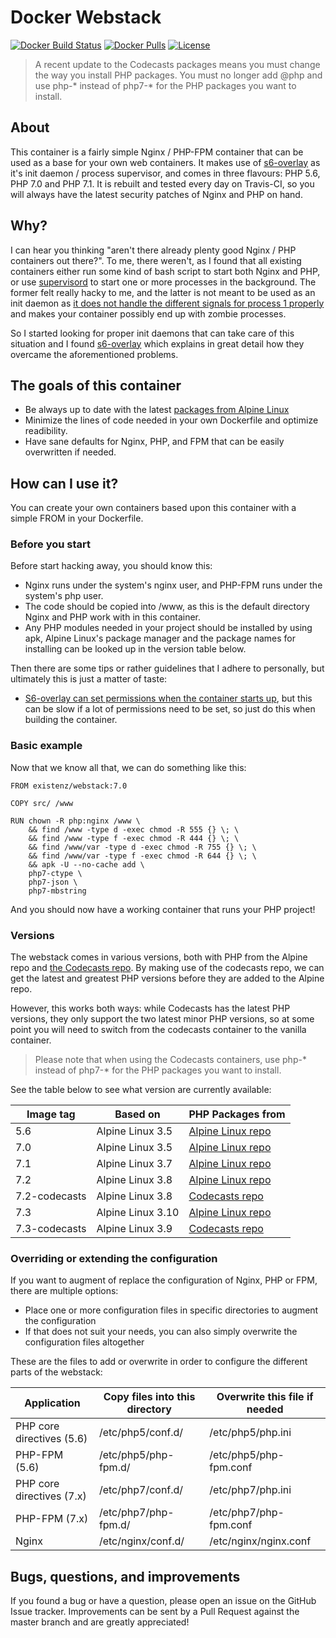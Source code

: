 # Docker Webstack

[![Docker Build Status](https://img.shields.io/travis/eXistenZNL/Docker-Webstack.svg?style=flat-square)](https://travis-ci.org/eXistenZNL/Docker-Webstack) [![Docker Pulls](https://img.shields.io/docker/pulls/existenz/webstack.svg?style=flat-square)](https://hub.docker.com/r/existenz/webstack/) [![License](https://img.shields.io/github/license/existenznl/docker-webstack.svg?style=flat-square)](https://github.com/eXistenZNL/Docker-Webstack/blob/master/LICENSE)

> A recent update to the Codecasts packages means you must change the way you install PHP packages. You must no longer add @php and use php-* instead of php7-* for the PHP packages  you want to install.

## About

This container is a fairly simple Nginx / PHP-FPM container that can be used as a base for your own web containers. It makes use of [s6-overlay](https://github.com/just-containers/s6-overlay) as it's init daemon / process supervisor, and comes in three flavours: PHP 5.6, PHP 7.0 and PHP 7.1. It is rebuilt and tested every day on Travis-CI, so you will always have the latest security patches of Nginx and PHP on hand.

## Why?

I can hear you thinking "aren't there already plenty good Nginx / PHP containers out there?".
To me, there weren't, as I found that all existing containers either run some kind of bash script to start both Nginx and PHP, or use [supervisord](http://supervisord.org/) to start one or more processes in the background.
The former felt really hacky to me, and the latter is not meant to be used as an init daemon as [it does not handle the different signals for process 1 properly](https://blog.phusion.nl/2015/01/20/docker-and-the-pid-1-zombie-reaping-problem/) and makes your container possibly end up with zombie processes.

So I started looking for proper init daemons that can take care of this situation and I found [s6-overlay](https://github.com/just-containers/s6-overlay) which explains in great detail how they overcame the aforementioned problems.

## The goals of this container

- Be always up to date with the latest [packages from Alpine Linux](https://pkgs.alpinelinux.org/packages)
- Minimize the lines of code needed in your own Dockerfile and optimize readibility.
- Have sane defaults for Nginx, PHP, and FPM that can be easily overwritten if needed.

## How can I use it?

You can create your own containers based upon this container with a simple FROM in your Dockerfile.

### Before you start

Before start hacking away, you should know this:
- Nginx runs under the system's nginx user, and PHP-FPM runs under the system's php user.
- The code should be copied into /www, as this is the default directory Nginx and PHP work with in this container.
- Any PHP modules needed in your project should be installed by using apk, Alpine Linux's package manager and the package names for installing can be looked up in the version table below.

Then there are some tips or rather guidelines that I adhere to personally, but ultimately this is just a matter of taste:
- [S6-overlay can set permissions when the container starts up](https://github.com/just-containers/s6-overlay#fixing-ownership--permissions), but this can be slow if a lot of permissions need to be set, so just do this when building the container.

### Basic example

Now that we know all that, we can do something like this:
```
FROM existenz/webstack:7.0

COPY src/ /www

RUN chown -R php:nginx /www \
    && find /www -type d -exec chmod -R 555 {} \; \
    && find /www -type f -exec chmod -R 444 {} \; \
    && find /www/var -type d -exec chmod -R 755 {} \; \
    && find /www/var -type f -exec chmod -R 644 {} \; \
    && apk -U --no-cache add \
    php7-ctype \
    php7-json \
    php7-mbstring
```
And you should now have a working container that runs your PHP project!

### Versions

The webstack comes in various versions, both with PHP from the Alpine repo and [the Codecasts repo](https://github.com/codecasts/php-alpine).
By making use of the codecasts repo, we can get the latest and greatest PHP versions before they are added to the Alpine repo.

However, this works both ways: while Codecasts has the latest PHP versions, they only support the two latest minor PHP versions, so at some point you will need to switch from the codecasts container to the vanilla container.

> Please note that when using the Codecasts containers, use php-* instead of php7-* for the PHP packages you want to install.

See the table below to see what version are currently available:

| Image tag     | Based on          | PHP Packages from                                                                 |
|---------------|-------------------|-----------------------------------------------------------------------------------|
| 5.6           | Alpine Linux 3.5  | [Alpine Linux repo](https://pkgs.alpinelinux.org/packages?name=php5*&branch=v3.5) |
| 7.0           | Alpine Linux 3.5  | [Alpine Linux repo](https://pkgs.alpinelinux.org/packages?name=php7*&branch=v3.5) |
| 7.1           | Alpine Linux 3.7  | [Alpine Linux repo](https://pkgs.alpinelinux.org/packages?name=php7*&branch=v3.7) |
| 7.2           | Alpine Linux 3.8  | [Alpine Linux repo](https://pkgs.alpinelinux.org/packages?name=php7*&branch=v3.8) |
| 7.2-codecasts | Alpine Linux 3.8  | [Codecasts repo](https://dl.bintray.com/php-alpine/v3.8/php-7.2/x86_64/)          |
| 7.3           | Alpine Linux 3.10 | [Alpine Linux repo](https://pkgs.alpinelinux.org/packages?name=php7*&branch=v3.10)|
| 7.3-codecasts | Alpine Linux 3.9  | [Codecasts repo](https://dl.bintray.com/php-alpine/v3.9/php-7.3/x86_64/)          |

### Overriding or extending the configuration

If you want to augment of replace the configuration of Nginx, PHP or FPM, there are multiple options:
- Place one or more configuration files in specific directories to augment the configuration
- If that does not suit your needs, you can also simply overwrite the configuration files altogether

These are the files to add or overwrite in order to configure the different parts of the webstack:

| Application               | Copy files into this directory | Overwrite this file if needed |
|---------------------------|--------------------------------|-------------------------------|
| PHP core directives (5.6) | /etc/php5/conf.d/              | /etc/php5/php.ini             |
| PHP-FPM (5.6)             | /etc/php5/php-fpm.d/           | /etc/php5/php-fpm.conf        |
| PHP core directives (7.x) | /etc/php7/conf.d/              | /etc/php7/php.ini             |
| PHP-FPM (7.x)             | /etc/php7/php-fpm.d/           | /etc/php7/php-fpm.conf        |
| Nginx                     | /etc/nginx/conf.d/             | /etc/nginx/nginx.conf         |

## Bugs, questions, and improvements

If you found a bug or have a question, please open an issue on the GitHub Issue tracker.
Improvements can be sent by a Pull Request against the master branch and are greatly appreciated!
